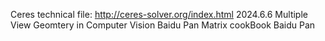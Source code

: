 Ceres technical file: http://ceres-solver.org/index.html  2024.6.6
Multiple View Geomtery in Computer Vision   Baidu Pan
Matrix cookBook Baidu Pan

